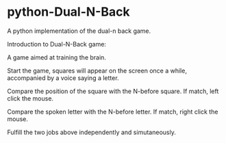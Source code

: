 # python-Dual-N-Back
A python implementation of the dual-n back game.

Introduction to Dual-N-Back game:

A game aimed at training the brain.

Start the game, squares will appear on the screen once a while, accompanied by a voice saying a letter.

Compare the position of the square with the N-before square. If match, left click the mouse.

Compare the spoken letter with the N-before letter. If match, right click the mouse.

Fulfill the two jobs above independently and simutaneously.
